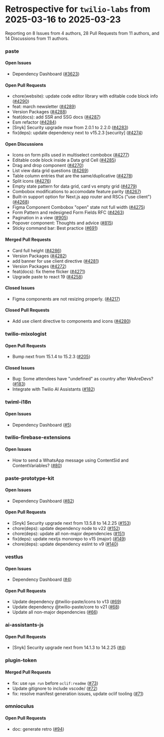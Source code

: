 # Retrospective for `twilio-labs` from 2025-03-16 to 2025-03-23

Reporting on 8 Issues from 4 authors, 28 Pull Requests from 11 authors, and 14 Discussions from 11 authors.


### paste

#### Open Issues

- Dependency Dashboard ([#3623](https://github.com/twilio-labs/paste/issues/3623))

#### Open Pull Requests

- chore(website): update code editor library with editable code block info ([#4290](https://github.com/twilio-labs/paste/pull/4290))
- feat: march newsletter ([#4289](https://github.com/twilio-labs/paste/pull/4289))
- Version Packages ([#4288](https://github.com/twilio-labs/paste/pull/4288))
- feat(docs): add SSR and SSG docs ([#4287](https://github.com/twilio-labs/paste/pull/4287))
- Esm refactor ([#4284](https://github.com/twilio-labs/paste/pull/4284))
- [Snyk] Security upgrade msw from 2.0.1 to 2.2.0 ([#4283](https://github.com/twilio-labs/paste/pull/4283))
- fix(deps): update dependency next to v15.2.3 [security] ([#4274](https://github.com/twilio-labs/paste/pull/4274))

#### Open Discussions

- Icons on form pills used in multiselect combobox ([#4277](https://github.com/twilio-labs/paste/discussions/4277))
- Editable code block inside a Data grid Cell ([#4285](https://github.com/twilio-labs/paste/discussions/4285))
- Drag and drop component ([#4270](https://github.com/twilio-labs/paste/discussions/4270))
- List view data grid questions ([#4269](https://github.com/twilio-labs/paste/discussions/4269))
- Table column entries that are the same/duplicative ([#4278](https://github.com/twilio-labs/paste/discussions/4278))
- Split icons ([#4276](https://github.com/twilio-labs/paste/discussions/4276))
- Empty state pattern for data grid, card vs empty grid ([#4279](https://github.com/twilio-labs/paste/discussions/4279))
- Combobox modifications to accomodate feature parity ([#4267](https://github.com/twilio-labs/paste/discussions/4267))
- Built-in support option for Next.js app router and RSCs ("use client") ([#4268](https://github.com/twilio-labs/paste/discussions/4268))
- Figma Component Combobox "open" state not full width ([#4275](https://github.com/twilio-labs/paste/discussions/4275))
- Form Pattern and redesigned Form Fields RFC ([#4263](https://github.com/twilio-labs/paste/discussions/4263))
- Pagination in a view ([#905](https://github.com/twilio-labs/paste/discussions/905))
- Popover component: Thoughts and advice ([#815](https://github.com/twilio-labs/paste/discussions/815))
- Sticky command bar: Best practice ([#691](https://github.com/twilio-labs/paste/discussions/691))

#### Merged Pull Requests

- Card full height ([#4286](https://github.com/twilio-labs/paste/pull/4286))
- Version Packages ([#4282](https://github.com/twilio-labs/paste/pull/4282))
- add banner for use client directive ([#4281](https://github.com/twilio-labs/paste/pull/4281))
- Version Packages ([#4272](https://github.com/twilio-labs/paste/pull/4272))
- feat(docs): fix theme flicker ([#4271](https://github.com/twilio-labs/paste/pull/4271))
- Upgrade paste to react 19 ([#4258](https://github.com/twilio-labs/paste/pull/4258))

#### Closed Issues

- Figma components are not resizing properly. ([#4217](https://github.com/twilio-labs/paste/issues/4217))

#### Closed Pull Requests

- Add use client directive to components and icons ([#4280](https://github.com/twilio-labs/paste/pull/4280))

### twilio-mixologist

#### Open Pull Requests

- Bump next from 15.1.4 to 15.2.3 ([#205](https://github.com/twilio-labs/twilio-mixologist/pull/205))

#### Closed Issues

- Bug: Some attendees have "undefined" as country after WeAreDevs? ([#183](https://github.com/twilio-labs/twilio-mixologist/issues/183))
- Integrate with Twilio AI Assistants ([#182](https://github.com/twilio-labs/twilio-mixologist/issues/182))

### twiml-i18n

#### Open Issues

- Dependency Dashboard ([#5](https://github.com/twilio-labs/twiml-i18n/issues/5))

### twilio-firebase-extensions

#### Open Issues

- How to send a WhatsApp message using ContentSid and ContentVariables? ([#80](https://github.com/twilio-labs/twilio-firebase-extensions/issues/80))

### paste-prototype-kit

#### Open Issues

- Dependency Dashboard ([#82](https://github.com/twilio-labs/paste-prototype-kit/issues/82))

#### Open Pull Requests

- [Snyk] Security upgrade next from 13.5.8 to 14.2.25 ([#153](https://github.com/twilio-labs/paste-prototype-kit/pull/153))
- chore(deps): update dependency node to v22 ([#152](https://github.com/twilio-labs/paste-prototype-kit/pull/152))
- chore(deps): update all non-major dependencies ([#151](https://github.com/twilio-labs/paste-prototype-kit/pull/151))
- fix(deps): update nextjs monorepo to v15 (major) ([#149](https://github.com/twilio-labs/paste-prototype-kit/pull/149))
- chore(deps): update dependency eslint to v9 ([#140](https://github.com/twilio-labs/paste-prototype-kit/pull/140))

### vestlus

#### Open Issues

- Dependency Dashboard ([#4](https://github.com/twilio-labs/vestlus/issues/4))

#### Open Pull Requests

- Update dependency @twilio-paste/icons to v13 ([#69](https://github.com/twilio-labs/vestlus/pull/69))
- Update dependency @twilio-paste/core to v21 ([#68](https://github.com/twilio-labs/vestlus/pull/68))
- Update all non-major dependencies ([#66](https://github.com/twilio-labs/vestlus/pull/66))

### ai-assistants-js

#### Open Pull Requests

- [Snyk] Security upgrade next from 14.1.3 to 14.2.25 ([#4](https://github.com/twilio-labs/ai-assistants-js/pull/4))

### plugin-token

#### Merged Pull Requests

- fix: use `npm run` before `oclif:readme` ([#73](https://github.com/twilio-labs/plugin-token/pull/73))
- Update gitignore to include vscode/ ([#72](https://github.com/twilio-labs/plugin-token/pull/72))
- fix: resolve manifest generation issues, update oclif tooling ([#71](https://github.com/twilio-labs/plugin-token/pull/71))

### omnioculus

#### Open Pull Requests

- doc: generate retro ([#94](https://github.com/twilio-labs/omnioculus/pull/94))